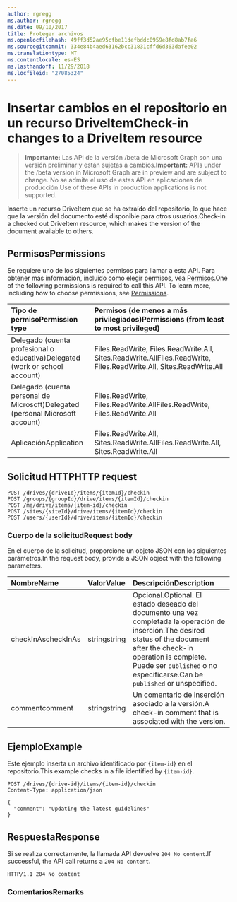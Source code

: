 ```yaml
---
author: rgregg
ms.author: rgregg
ms.date: 09/10/2017
title: Proteger archivos
ms.openlocfilehash: 49ff3d52ae95cfbe11defbddc0959e8fd8ab7fa6
ms.sourcegitcommit: 334e84b4aed63162bcc31831cffd6d363dafee02
ms.translationtype: MT
ms.contentlocale: es-ES
ms.lasthandoff: 11/29/2018
ms.locfileid: "27085324"
---
```

# <a name="check-in-changes-to-a-driveitem-resource"></a><span data-ttu-id="cc550-102">Insertar cambios en el repositorio en un recurso DriveItem</span><span class="sxs-lookup"><span data-stu-id="cc550-102">Check-in changes to a DriveItem resource</span></span>

> <span data-ttu-id="cc550-103">**Importante:** Las API de la versión /beta de Microsoft Graph son una versión preliminar y están sujetas a cambios.</span><span class="sxs-lookup"><span data-stu-id="cc550-103">**Important:** APIs under the /beta version in Microsoft Graph are in preview and are subject to change.</span></span> <span data-ttu-id="cc550-104">No se admite el uso de estas API en aplicaciones de producción.</span><span class="sxs-lookup"><span data-stu-id="cc550-104">Use of these APIs in production applications is not supported.</span></span>

<span data-ttu-id="cc550-105">Inserte un recurso DriveItem que se ha extraído del repositorio, lo que hace que la versión del documento esté disponible para otros usuarios.</span><span class="sxs-lookup"><span data-stu-id="cc550-105">Check-in a checked out DriveItem resource, which makes the version of the document available to others.</span></span>

## <a name="permissions"></a><span data-ttu-id="cc550-106">Permisos</span><span class="sxs-lookup"><span data-stu-id="cc550-106">Permissions</span></span>

<span data-ttu-id="cc550-p102">Se requiere uno de los siguientes permisos para llamar a esta API. Para obtener más información, incluido cómo elegir permisos, vea [Permisos](/graph/permissions-reference).</span><span class="sxs-lookup"><span data-stu-id="cc550-p102">One of the following permissions is required to call this API. To learn more, including how to choose permissions, see [Permissions](/graph/permissions-reference).</span></span>

|<span data-ttu-id="cc550-109">Tipo de permiso</span><span class="sxs-lookup"><span data-stu-id="cc550-109">Permission type</span></span>      | <span data-ttu-id="cc550-110">Permisos (de menos a más privilegiados)</span><span class="sxs-lookup"><span data-stu-id="cc550-110">Permissions (from least to most privileged)</span></span>              |
|:--------------------|:---------------------------------------------------------|
|<span data-ttu-id="cc550-111">Delegado (cuenta profesional o educativa)</span><span class="sxs-lookup"><span data-stu-id="cc550-111">Delegated (work or school account)</span></span> | <span data-ttu-id="cc550-112">Files.ReadWrite, Files.ReadWrite.All, Sites.ReadWrite.All</span><span class="sxs-lookup"><span data-stu-id="cc550-112">Files.ReadWrite, Files.ReadWrite.All, Sites.ReadWrite.All</span></span>    |
|<span data-ttu-id="cc550-113">Delegado (cuenta personal de Microsoft)</span><span class="sxs-lookup"><span data-stu-id="cc550-113">Delegated (personal Microsoft account)</span></span> | <span data-ttu-id="cc550-114">Files.ReadWrite, Files.ReadWrite.All</span><span class="sxs-lookup"><span data-stu-id="cc550-114">Files.ReadWrite, Files.ReadWrite.All</span></span>    |
|<span data-ttu-id="cc550-115">Aplicación</span><span class="sxs-lookup"><span data-stu-id="cc550-115">Application</span></span> | <span data-ttu-id="cc550-116">Files.ReadWrite.All, Sites.ReadWrite.All</span><span class="sxs-lookup"><span data-stu-id="cc550-116">Files.ReadWrite.All, Sites.ReadWrite.All</span></span> |

## <a name="http-request"></a><span data-ttu-id="cc550-117">Solicitud HTTP</span><span class="sxs-lookup"><span data-stu-id="cc550-117">HTTP request</span></span>

<!-- { "blockType": "ignored" } -->

```http
POST /drives/{driveId}/items/{itemId}/checkin
POST /groups/{groupId}/drive/items/{itemId}/checkin
POST /me/drive/items/{item-id}/checkin
POST /sites/{siteId}/drive/items/{itemId}/checkin
POST /users/{userId}/drive/items/{itemId}/checkin
```

### <a name="request-body"></a><span data-ttu-id="cc550-118">Cuerpo de la solicitud</span><span class="sxs-lookup"><span data-stu-id="cc550-118">Request body</span></span>

<span data-ttu-id="cc550-119">En el cuerpo de la solicitud, proporcione un objeto JSON con los siguientes parámetros.</span><span class="sxs-lookup"><span data-stu-id="cc550-119">In the request body, provide a JSON object with the following parameters.</span></span>


|   <span data-ttu-id="cc550-120">Nombre</span><span class="sxs-lookup"><span data-stu-id="cc550-120">Name</span></span>    | <span data-ttu-id="cc550-121">Valor</span><span class="sxs-lookup"><span data-stu-id="cc550-121">Value</span></span>  |                                                <span data-ttu-id="cc550-122">Descripción</span><span class="sxs-lookup"><span data-stu-id="cc550-122">Description</span></span>                                                |
| :-------- | :----- | :-------------------------------------------------------------------------------------------------------- |
| <span data-ttu-id="cc550-123">checkInAs</span><span class="sxs-lookup"><span data-stu-id="cc550-123">checkInAs</span></span> | <span data-ttu-id="cc550-124">string</span><span class="sxs-lookup"><span data-stu-id="cc550-124">string</span></span> | <span data-ttu-id="cc550-125">Opcional.</span><span class="sxs-lookup"><span data-stu-id="cc550-125">Optional.</span></span> <span data-ttu-id="cc550-126">El estado deseado del documento una vez completada la operación de inserción.</span><span class="sxs-lookup"><span data-stu-id="cc550-126">The desired status of the document after the check-in operation is complete.</span></span> <span data-ttu-id="cc550-127">Puede ser `published` o no especificarse.</span><span class="sxs-lookup"><span data-stu-id="cc550-127">Can be `published` or unspecified.</span></span> |
| <span data-ttu-id="cc550-128">comment</span><span class="sxs-lookup"><span data-stu-id="cc550-128">comment</span></span>   | <span data-ttu-id="cc550-129">string</span><span class="sxs-lookup"><span data-stu-id="cc550-129">string</span></span> | <span data-ttu-id="cc550-130">Un comentario de inserción asociado a la versión.</span><span class="sxs-lookup"><span data-stu-id="cc550-130">A check-in comment that is associated with the version.</span></span>                                                   |

## <a name="example"></a><span data-ttu-id="cc550-131">Ejemplo</span><span class="sxs-lookup"><span data-stu-id="cc550-131">Example</span></span>

<span data-ttu-id="cc550-132">Este ejemplo inserta un archivo identificado por `{item-id}` en el repositorio.</span><span class="sxs-lookup"><span data-stu-id="cc550-132">This example checks in a file identified by `{item-id}`.</span></span>

<!-- { "blockType": "request", "name": "checkin-item", "scopes": "files.readwrite", "target": "action" } -->

```http
POST /drives/{drive-id}/items/{item-id}/checkin
Content-Type: application/json

{
  "comment": "Updating the latest guidelines"
}
```

## <a name="response"></a><span data-ttu-id="cc550-133">Respuesta</span><span class="sxs-lookup"><span data-stu-id="cc550-133">Response</span></span>

<span data-ttu-id="cc550-134">Si se realiza correctamente, la llamada API devuelve `204 No content`.</span><span class="sxs-lookup"><span data-stu-id="cc550-134">If successful, the API call returns a `204 No content`.</span></span>

<!-- { "blockType": "response" } -->

```http
HTTP/1.1 204 No content
```

### <a name="remarks"></a><span data-ttu-id="cc550-135">Comentarios</span><span class="sxs-lookup"><span data-stu-id="cc550-135">Remarks</span></span>


[item-resource]: ../resources/driveitem.md

<!-- {
  "type": "#page.annotation",
  "description": "Create a copy of an existing item.",
  "keywords": "copy existing item",
  "section": "documentation",
  "tocPath": "Items/Copy"
} -->
